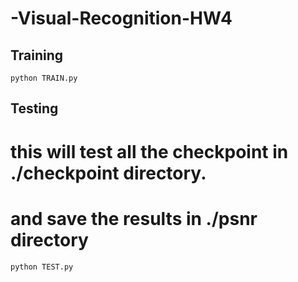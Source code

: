 # -Visual-Recognition-HW4

## Training
`python TRAIN.py`

## Testing
  # this will test all the checkpoint in ./checkpoint directory.
  # and save the results in ./psnr directory
  `python TEST.py`
